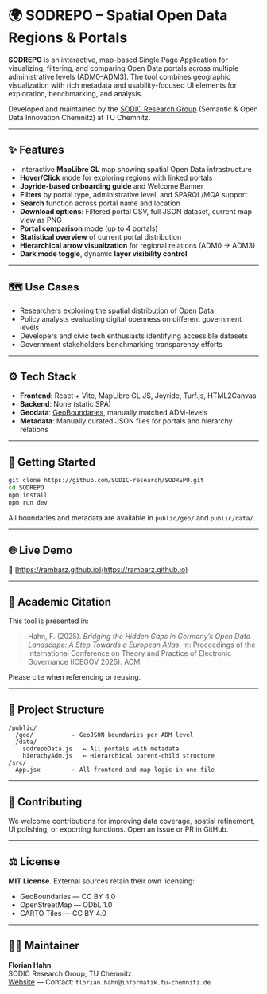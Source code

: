 # 🌍 SODREPO – Spatial Open Data Regions & Portals

**SODREPO** is an interactive, map-based Single Page Application for visualizing, filtering, and comparing Open Data portals across multiple administrative levels (ADM0–ADM3). The tool combines geographic visualization with rich metadata and usability-focused UI elements for exploration, benchmarking, and analysis.

Developed and maintained by the [SODIC Research Group](https://www.tu-chemnitz.de/informatik/dm/forschung/sodic.php) (Semantic & Open Data Innovation Chemnitz) at TU Chemnitz.

---

## ✨ Features

- Interactive **MapLibre GL** map showing spatial Open Data infrastructure
- **Hover/Click** mode for exploring regions with linked portals
- **Joyride-based onboarding guide** and Welcome Banner
- **Filters** by portal type, administrative level, and SPARQL/MQA support
- **Search** function across portal name and location
- **Download options**: Filtered portal CSV, full JSON dataset, current map view as PNG
- **Portal comparison** mode (up to 4 portals)
- **Statistical overview** of current portal distribution
- **Hierarchical arrow visualization** for regional relations (ADM0 → ADM3)
- **Dark mode toggle**, dynamic **layer visibility control**

---

## 🗺️ Use Cases

- Researchers exploring the spatial distribution of Open Data
- Policy analysts evaluating digital openness on different government levels
- Developers and civic tech enthusiasts identifying accessible datasets
- Government stakeholders benchmarking transparency efforts

---

## ⚙️ Tech Stack

- **Frontend**: React + Vite, MapLibre GL JS, Joyride, Turf.js, HTML2Canvas
- **Backend**: None (static SPA)
- **Geodata**: [GeoBoundaries](https://www.geoboundaries.org/), manually matched ADM-levels
- **Metadata**: Manually curated JSON files for portals and hierarchy relations

---

## 🚀 Getting Started

```bash
git clone https://github.com/SODIC-research/SODREPO.git
cd SODREPO
npm install
npm run dev
```

All boundaries and metadata are available in `public/geo/` and `public/data/`.

---

## 🌐 Live Demo

🚀 [https://rambarz.github.io](https://rambarz.github.io)

---

## 📖 Academic Citation

This tool is presented in:

> Hahn, F. (2025). *Bridging the Hidden Gaps in Germany’s Open Data Landscape: A Step Towards a European Atlas*. In: Proceedings of the International Conference on Theory and Practice of Electronic Governance (ICEGOV 2025). ACM.

Please cite when referencing or reusing.

---

## 📂 Project Structure

```
/public/
  /geo/           ← GeoJSON boundaries per ADM level
  /data/
    sodrepoData.js   ← All portals with metadata
    hierachyAdm.js   ← Hierarchical parent-child structure
/src/
  App.jsx         ← All frontend and map logic in one file
```

---

## 🤝 Contributing

We welcome contributions for improving data coverage, spatial refinement, UI polishing, or exporting functions. Open an issue or PR in GitHub.

---

## ⚖️ License

**MIT License**. External sources retain their own licensing:

- GeoBoundaries — CC BY 4.0
- OpenStreetMap — ODbL 1.0
- CARTO Tiles — CC BY 4.0

---

## 👩‍🔬 Maintainer

**Florian Hahn**  
SODIC Research Group, TU Chemnitz  
[Website](https:/tu-chemnitz.de/informatik/dm/team/fh.php) — Contact: `florian.hahn@informatik.tu-chemnitz.de`

